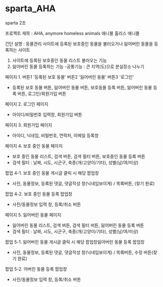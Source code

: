 # sparta_AHA
sparta 2조 

프로젝트 제목 : AHA, anymore homeless animals 애니몰 홈리스 애니몰

간단 설명 : 동물관리 사이트에 등록된 보호중인 동물을 불러오거나 잃어버린 동물을 등록하는 사이트 

1. 사이트에 등록된 보호중인 동물 리스트 불러오는 기능 
2. 잃어버린 동물 등록하는 기능
-공통기능 :  큰 지역(도)으로 분실장소 나누기 



페이지 1. 버튼1 '등록된 보호 동물' 버튼2 '잃어버린 동물' 버튼3 '로그인'
- 등록된 보호 동물 버튼, 잃어버린 동물 버튼, 보호동물 등록 버튼, 잃어버린 동물 등록 버튼, 로그인/회원가입 버튼

페이지 2. 로그인 페이지
- 아이디/비밀번호 입력창, 회원가입 버튼

페이지 3. 회원가입 페이지
- 아이디, 닉네임, 비밀번호, 연락처, 이메일 등록창

페이지 4. 보호 중인 동물 페이지
- 보호 중인 동물 리스트, 검색 버튼, 검색 필터 버튼, 보호중인 동물 등록 버튼
- 검색 필터 : 날짜, 시도, 시군구, 축종(개/고양이/기타), 성별(남/여/미상)

팝업 4-1. 보호 중인 동물 게시글 클릭 시 해당 팝업창 
- 사진, 동물정보, 등록된 댓글, 댓글작성 창(닉네임보이게) / 목록버튼, (찾기 완료)

팝업 4-2. 보호 중인 동물 등록 팝업창
- 사진/동물정보 입력 창, 등록/취소 버튼

페이지 5. 잃어버린 동물 페이지
- 잃어버린 동물 리스트, 검색 버튼, 검색 필터 버튼, 잃어버린 동물 등록 버튼
- 검색 필터 : 날짜, 시도, 시군구, 축종(개/고양이/기타), 성별(남/여/미상)

팝업 5-1. 잃어버린 동물 게시글 클릭 시 해당 팝업창잃어버린 동물 등록 팝업창
- 사진, 동물정보, 등록된 댓글, 댓글작성 창(닉네임보이게) / 목록버튼, 수정 버튼(찾기 완료)

팝업 5-2. 어버린 동물 등록 팝업창
- 사진/동물정보 입력 창, 등록/취소 버튼
